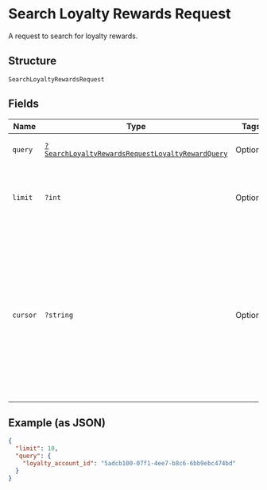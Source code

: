 
# Search Loyalty Rewards Request

A request to search for loyalty rewards.

## Structure

`SearchLoyaltyRewardsRequest`

## Fields

| Name | Type | Tags | Description | Getter | Setter |
|  --- | --- | --- | --- | --- | --- |
| `query` | [`?SearchLoyaltyRewardsRequestLoyaltyRewardQuery`](/doc/models/search-loyalty-rewards-request-loyalty-reward-query.md) | Optional | The set of search requirements. | getQuery(): ?SearchLoyaltyRewardsRequestLoyaltyRewardQuery | setQuery(?SearchLoyaltyRewardsRequestLoyaltyRewardQuery query): void |
| `limit` | `?int` | Optional | The maximum number of results to return in the response. | getLimit(): ?int | setLimit(?int limit): void |
| `cursor` | `?string` | Optional | A pagination cursor returned by a previous call to<br>this endpoint. Provide this to retrieve the next set of<br>results for the original query.<br>For more information,<br>see [Pagination](https://developer.squareup.com/docs/basics/api101/pagination). | getCursor(): ?string | setCursor(?string cursor): void |

## Example (as JSON)

```json
{
  "limit": 10,
  "query": {
    "loyalty_account_id": "5adcb100-07f1-4ee7-b8c6-6bb9ebc474bd"
  }
}
```

